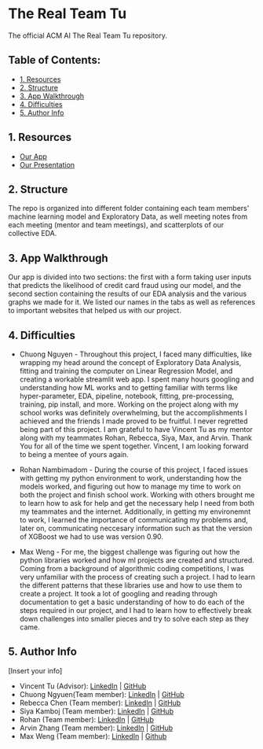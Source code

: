 # The Real Team Tu
The official ACM AI The Real Team Tu repository.

## Table of Contents:
- [1. Resources](https://github.com/acmucsd-projects/fa22-ai-team-3/blob/main/README.md#1-resources)
- [2. Structure](https://github.com/acmucsd-projects/fa22-ai-team-3/blob/main/README.md#2-structure)
- [3. App Walkthrough](https://github.com/acmucsd-projects/fa22-ai-team-3/blob/main/README.md#3-app-walkthrough)
- [4. Difficulties](https://github.com/acmucsd-projects/fa22-ai-team-3/blob/main/README.md#4-difficulties)
- [5. Author Info](https://github.com/acmucsd-projects/fa22-ai-team-3/blob/main/README.md#5-author-info)

## 1. Resources

- [Our App](https://chuongnguyen26-fa22-ai-team-3-app-rt9hxr.streamlit.app)
- [Our Presentation](https://docs.google.com/presentation/d/1WYZ-qgkKUHk-WgwDZpxysWq-WS-AqI2Ajovd0sB8ASg/edit?usp=sharing)

## 2. Structure

The repo is organized into different folder containing each team members' machine learning model and Exploratory Data, as well meeting notes from each meeting (mentor and team meetings), and scatterplots of our collective EDA.

## 3. App Walkthrough

Our app is divided into two sections: the first with a form taking user inputs that predicts the likelihood of credit card fraud using our model, and the second section containing the results of our EDA analysis and the various graphs we made for it. We listed our names in the tabs as well as references to important websites that helped us with our project.

## 4. Difficulties

- Chuong Nguyen - Throughout this project, I faced many difficulties, like wrapping my head around the concept of Exploratory Data Analysis, fitting and training the computer on Linear Regression Model, and creating a workable streamlit web app. I spent many hours googling and understanding how ML works and to getting familiar with terms like hyper-parameter, EDA, pipeline, notebook, fitting, pre-processing, training, pip install, and more. Working on the project along with my school works was definitely overwhelming, but the accomplishments I achieved and the friends I made proved to be fruitful. I never regretted being part of this project. I am grateful to have Vincent Tu as my mentor along with my teammates Rohan, Rebecca, Siya, Max, and Arvin. Thank You for all of the time we spent together. Vincent, I am looking forward to being a mentee of yours again. 

- Rohan Nambimadom - During the course of this project, I faced issues with getting my python environment to work, understanding how the models worked, and figuring out how to manage my time to work on both the project and finish school work. Working with others brought me to learn how to ask for help and get the necessary help I need from both my teammates and the internet. Additionally, in getting my environemnt to work, I learned the importance of communicating my problems and, later on, communicating neccesary information such as that the version of XGBoost we had to use was version 0.90.

- Max Weng - For me, the biggest challenge was figuring out how the python libraries worked and how ml projects are created and structured. Coming from a background of algorithmic coding competitions, I was very unfamiliar with the process of creating such a project. I had to learn the different patterns that these libraries use and how to use them to create a project. It took a lot of googling and reading through documentation to get a basic understanding of how to do each of the steps required in our project, and I had to learn how to effectively break down challenges into smaller pieces and try to solve each step as they came.

## 5. Author Info

[Insert your info]

- Vincent Tu (Advisor):            [LinkedIn](https://www.linkedin.com/in/vincent-tu-422b18208/) | [GitHub](https://github.com/alckasoc)
- Chuong Ngyuen(Team member):            [LinkedIn](https://www.linkedin.com/in/chuong-nguyen-profile) | [GitHub](https://github.com/chuongnguyen26)
- Rebecca Chen (Team member):            [LinkedIn](https://www.linkedin.com/in/jiaying-chen-680b331b8/) | [GitHub](https://github.com/rcwoshimao)
- Siya Kamboj (Team member):            [LinkedIn](https://www.linkedin.com/in/siya-kamboj-5b6334232/) | [GitHub](https://github.com/SiyaKamboj)
- Rohan (Team member):            [LinkedIn](https://www.linkedin.com/in/rohan-nambimadom-088869243/) | [GitHub](https://github.com/TDKCoder)           
- Arvin Zhang (Team member):            [LinkedIn](https://www.linkedin.com/in/arvin-zhang) | [GitHub](https://github.com/locks-az)            
- Max Weng (Team member):               [LinkedIn](https://www.linkedin.com/in/max-weng-635b421b8) | [Github](https://github.com/maxwn04)
